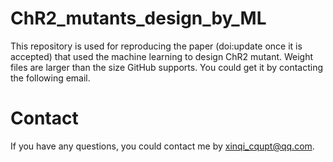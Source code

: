 # ChR2_mutants_design_by_ML
This repository is used for reproducing the paper (doi:update once it is accepted) that used the machine learning to design ChR2 mutant.
Weight files are larger than the size GitHub supports. You could get it by contacting the following email.
# Contact
If you have any questions, you could contact me by xinqi_cqupt@qq.com.

